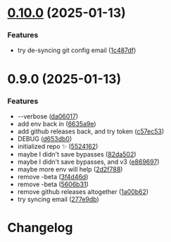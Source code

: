 # [0.10.0](https://github.com/JoshuaKGoldberg/cta-publish-testing/compare/0.9.0...0.10.0) (2025-01-13)

### Features

- try de-syncing git config email ([1c487df](https://github.com/JoshuaKGoldberg/cta-publish-testing/commit/1c487dfaca9667f9c13bda70f624061b06307adc))

# 0.9.0 (2025-01-13)

### Features

- --verbose ([da06017](https://github.com/JoshuaKGoldberg/cta-publish-testing/commit/da06017576b454a6042624fcee8f06b58c25bfd4))
- add env back in ([6635a9e](https://github.com/JoshuaKGoldberg/cta-publish-testing/commit/6635a9eefdda5b9c676d106af1ea513d5ca2d7ad))
- add github releases back, and try token ([c57ec53](https://github.com/JoshuaKGoldberg/cta-publish-testing/commit/c57ec53ec6a66ecc1073f237a7d08f485439ce91))
- DEBUG ([d653db0](https://github.com/JoshuaKGoldberg/cta-publish-testing/commit/d653db05f2f543994b745406a8dc7447d8e6390a))
- initialized repo ✨ ([5524162](https://github.com/JoshuaKGoldberg/cta-publish-testing/commit/5524162964c8575185dac7ca04615b3e5757649a))
- maybe I didn't save bypasses ([82da502](https://github.com/JoshuaKGoldberg/cta-publish-testing/commit/82da502218972e82e92a46e703d21e0eb25c854a))
- maybe I didn't save bypasses, and v3 ([e869697](https://github.com/JoshuaKGoldberg/cta-publish-testing/commit/e869697786c75d99a700fae2b561a2f07aadc1c2))
- maybe more env will help ([2d2f788](https://github.com/JoshuaKGoldberg/cta-publish-testing/commit/2d2f788256b0e9612c94a4b216b74cfaf1e2c87b))
- remove -beta ([3f4d46d](https://github.com/JoshuaKGoldberg/cta-publish-testing/commit/3f4d46d6fbcf7a4b80953a00808d7a2993c33279))
- remove -beta ([5606b31](https://github.com/JoshuaKGoldberg/cta-publish-testing/commit/5606b310dada79b09f29cdadf2a88af88547c667))
- remove github releases altogether ([1a00b62](https://github.com/JoshuaKGoldberg/cta-publish-testing/commit/1a00b62e2f1ad92ce9f1daadc7b1939ad0adf280))
- try syncing email ([277e9db](https://github.com/JoshuaKGoldberg/cta-publish-testing/commit/277e9db581a939cda4b3581cac4ff9abad7978f8))

# Changelog

